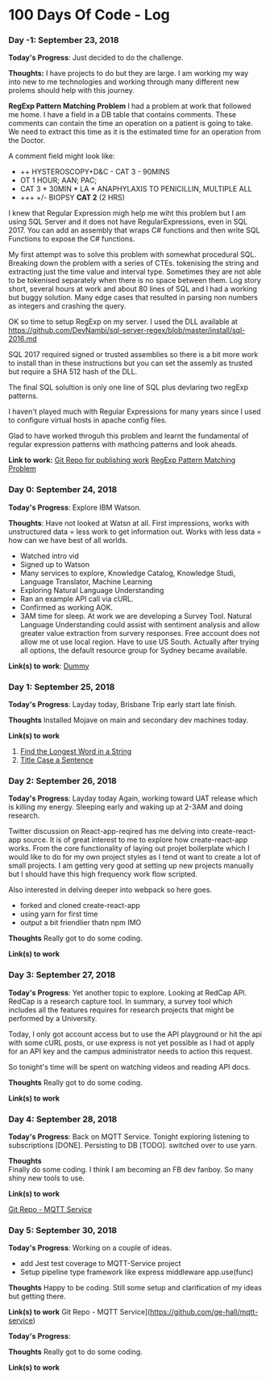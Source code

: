 # 100 Days Of Code - Log

### Day -1: September 23, 2018 

**Today's Progress**: Just decided to do the challenge.

**Thoughts:** I have projects to do but they are large. I am working my way into new to me technologies 
and working through many different new prolems should help with this journey.

**RegExp Pattern Matching Problem**
I had a problem at work that followed me home. I have a field in a DB table that contains comments. These comments can contain the time an operation on a patient is going to take. We need to extract this time as it is the estimated time for an operation from the Doctor.

A comment field might look like:
- ++ HYSTEROSCOPY+D&C - CAT 3 - 90MINS
- OT 1 HOUR; AAN; PAC;
- CAT 3 * 30MIN * LA * ANAPHYLAXIS TO PENICILLIN, MULTIPLE ALL
- +++ +/- BIOPSY **CAT 2** (2 HRS)

I knew that Regular Expression migh help me wiht this problem but I am using SQL Server and it does not have RegularExpressions, even in SQL 2017. You can add an assembly that wraps C# functions and then write SQL Functions to expose the C# functions.

My first attempt was to solve this problem with somewhat procedural SQL. Breaking down the problem with a series of CTEs. tokenising the string and extracting just the time value and interval type. Sometimes they are not able to be tokenised separately when there is no space between them. Log story short, several hours at work and about 80 lines of SQL and I had a working but buggy solution. Many edge cases that resulted in parsing non numbers as integers and crashing the query.

OK so time to setup RegExp on my server. I used the DLL available at https://github.com/DevNambi/sql-server-regex/blob/master/install/sql-2016.md

SQL 2017 required signed or trusted assemblies so there is a bit more work to install than in these instructions but you can set the assemly as trusted but require a SHA 512 hash of the DLL.

The final SQL solultion is only one line of SQL plus devlaring two regExp patterns.

I haven't played much with Regular Expressions for many years since I used to configure virtual hosts in apache config files.

Glad to have worked throguh this problem and learnt the fundamental of regular expression patterns with mathcing patterns and look aheads.


**Link to work:** 
[Git Repo for publishing work](https://github.com/ge-hall/100DaysOfCode/new/master)
[RegExp Pattern Matching Problem](https://github.com/ge-hall/100DaysOfCode/tree/master/RegExp)


### Day 0: September 24, 2018


**Today's Progress**: Explore IBM Watson.

**Thoughts**: Have not looked at Watsn at all. First impressions, works with unstructured data = less work to get information out. Works with less data = how can we have best of all worlds.
* Watched intro vid
* Signed up to Watson
* Many services to explore, Knowledge Catalog, Knowledge Studi, Language Translator, Machine Learning
* Exploring Natural Language Understanding
* Ran an example API call via cURL. 
* Confirmed as working AOK. 
* 3AM time for sleep.
At work we are developing a Survey Tool. Natural Language Understanding could assist with sentiment analysis and allow greater value extraction from survery responses.
Free account does not allow me ot use local region. Have to use US South. Actually after trying all options, the default resource group for Sydney became available.

**Link(s) to work**: [Dummy](http://www.example.com)


### Day 1: September 25, 2018


**Today's Progress**: Layday today, Brisbane Trip early start late finish.

**Thoughts**  Installed Mojave on main and secondary dev machines today.

**Link(s) to work**
1. [Find the Longest Word in a String](https://www.freecodecamp.com/challenges/find-the-longest-word-in-a-string)
2. [Title Case a Sentence](https://www.freecodecamp.com/challenges/title-case-a-sentence)

### Day 2: September 26, 2018


**Today's Progress**: Layday today Again, working toward UAT release which is killing my energy. Sleeping early and waking up at 2-3AM and doing research.

Twitter discussion on React-app-reqired has me delving into create-react-app source. It is of great interest to me to explore how create-react-app works. From the core functionality of laying out projet boilerplate which I would like to do for my own project styles as I tend ot want to create a lot of small projects. I am getting very good at setting up new projects manually but I should have this high frequency work flow scripted.

Also interested in delving deeper into webpack so here goes.

* forked and cloned create-react-app
* using yarn for first time
* output a bit friendlier thatn npm IMO


**Thoughts**  Really got to do some coding.

**Link(s) to work**

### Day 3: September 27, 2018


**Today's Progress**: Yet another topic to explore. Looking at RedCap API. RedCap is a research capture tool. In summary, a survey tool which includes all the features requires for research projects that might be performed by a University.

Today, I only got account access but to use the API playground or hit the api with some cURL posts, or use express is not yet possible as I had ot apply for an API key and the campus administrator needs to action this request.

So tonight's time will be spent on watching videos and reading API docs.


**Thoughts**  Really got to do some coding.

**Link(s) to work**


### Day 4: September 28, 2018

**Today's Progress**: 
Back on MQTT Service. Tonight exploring listening to subscriptions [DONE]. Persisting to DB [TODO].
switched over to use yarn. 


**Thoughts**  
Finally do some coding.
I think I am becoming an FB dev fanboy. So many shiny new tools to use.

**Link(s) to work**

[Git Repo - MQTT Service](https://github.com/ge-hall/mqtt-service)

### Day 5: September 30, 2018

**Today's Progress**: 
Working on a couple of ideas.
* add Jest test coverage to MQTT-Service project
* Setup pipeline type framework like express middleware app.use(func)

**Thoughts**  Happy to be coding. Still some setup and clarification of my ideas but getting there.

**Link(s) to work**
Git Repo - MQTT Service](https://github.com/ge-hall/mqtt-service)

**Today's Progress**: 

**Thoughts**  Really got to do some coding.

**Link(s) to work**